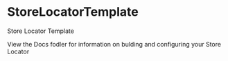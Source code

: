 # StoreLocatorTemplate
Store Locator Template

View the Docs fodler for information on bulding and configuring your Store Locator
